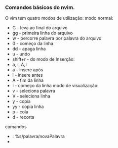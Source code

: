  ### Comandos básicos do nvim.

O vim tem quatro modos de utilização:
modo normal:
- G - leva ao final do arquivo
- gg - primeira linha do arquivo
- w - percorre palavra por palavra do arquivo
- 0 - começo da linha
- dd - apaga linha
- u - undo
- shift+r - do
modo de Inserção:
- a, i, A, I
- a - insere após
- i - insere antes
- A - fim da linha
- I - começo da linha
modo de visualização:
- v - seleciona palavra
- V - seleciona linha
- y - copia
- yy - copia linha
- p - cola
- d - recorta

comandos
- : %s/palavra/novaPalavra
- 